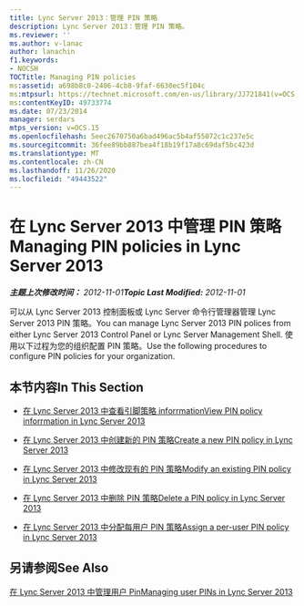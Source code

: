 ```yaml
---
title: Lync Server 2013：管理 PIN 策略
description: Lync Server 2013：管理 PIN 策略。
ms.reviewer: ''
ms.author: v-lanac
author: lanachin
f1.keywords:
- NOCSH
TOCTitle: Managing PIN policies
ms:assetid: a698b8c0-2406-4cb8-9faf-6630ec5f104c
ms:mtpsurl: https://technet.microsoft.com/en-us/library/JJ721841(v=OCS.15)
ms:contentKeyID: 49733774
ms.date: 07/23/2014
manager: serdars
mtps_version: v=OCS.15
ms.openlocfilehash: 5eec2670750a6bad496ac5b4af55072c1c237e5c
ms.sourcegitcommit: 36fee89bb887bea4f18b19f17a8c69daf5bc423d
ms.translationtype: MT
ms.contentlocale: zh-CN
ms.lasthandoff: 11/26/2020
ms.locfileid: "49443522"
---
```

# <a name="managing-pin-policies-in-lync-server-2013"></a><span data-ttu-id="40507-103">在 Lync Server 2013 中管理 PIN 策略</span><span class="sxs-lookup"><span data-stu-id="40507-103">Managing PIN policies in Lync Server 2013</span></span>

<div data-xmlns="http://www.w3.org/1999/xhtml">

<div class="topic" data-xmlns="http://www.w3.org/1999/xhtml" data-msxsl="urn:schemas-microsoft-com:xslt" data-cs="https://msdn.microsoft.com/">

<div data-asp="https://msdn2.microsoft.com/asp">



</div>

<div id="mainSection">

<div id="mainBody"><span data-ttu-id="40507-104">

<span> </span></span><span class="sxs-lookup"><span data-stu-id="40507-104">

<span> </span></span></span>

<span data-ttu-id="40507-105">_**主题上次修改时间：** 2012-11-01_</span><span class="sxs-lookup"><span data-stu-id="40507-105">_**Topic Last Modified:** 2012-11-01_</span></span>

<span data-ttu-id="40507-106">可以从 Lync Server 2013 控制面板或 Lync Server 命令行管理器管理 Lync Server 2013 PIN 策略。</span><span class="sxs-lookup"><span data-stu-id="40507-106">You can manage Lync Server 2013 PIN polices from either Lync Server 2013 Control Panel or Lync Server Management Shell.</span></span> <span data-ttu-id="40507-107">使用以下过程为您的组织配置 PIN 策略。</span><span class="sxs-lookup"><span data-stu-id="40507-107">Use the following procedures to configure PIN policies for your organization.</span></span>

<div>

## <a name="in-this-section"></a><span data-ttu-id="40507-108">本节内容</span><span class="sxs-lookup"><span data-stu-id="40507-108">In This Section</span></span>

  - [<span data-ttu-id="40507-109">在 Lync Server 2013 中查看引脚策略 inforrmation</span><span class="sxs-lookup"><span data-stu-id="40507-109">View PIN policy inforrmation in Lync Server 2013</span></span>](lync-server-2013-view-pin-policy-inforrmation.md)

  - [<span data-ttu-id="40507-110">在 Lync Server 2013 中创建新的 PIN 策略</span><span class="sxs-lookup"><span data-stu-id="40507-110">Create a new PIN policy in Lync Server 2013</span></span>](lync-server-2013-create-a-new-pin-policy.md)

  - [<span data-ttu-id="40507-111">在 Lync Server 2013 中修改现有的 PIN 策略</span><span class="sxs-lookup"><span data-stu-id="40507-111">Modify an existing PIN policy in Lync Server 2013</span></span>](lync-server-2013-modify-an-existing-pin-policy.md)

  - [<span data-ttu-id="40507-112">在 Lync Server 2013 中删除 PIN 策略</span><span class="sxs-lookup"><span data-stu-id="40507-112">Delete a PIN policy in Lync Server 2013</span></span>](lync-server-2013-delete-a-pin-policy.md)

  - [<span data-ttu-id="40507-113">在 Lync Server 2013 中分配每用户 PIN 策略</span><span class="sxs-lookup"><span data-stu-id="40507-113">Assign a per-user PIN policy in Lync Server 2013</span></span>](lync-server-2013-assign-a-per-user-pin-policy.md)

</div>

<div>

## <a name="see-also"></a><span data-ttu-id="40507-114">另请参阅</span><span class="sxs-lookup"><span data-stu-id="40507-114">See Also</span></span>


[<span data-ttu-id="40507-115">在 Lync Server 2013 中管理用户 Pin</span><span class="sxs-lookup"><span data-stu-id="40507-115">Managing user PINs in Lync Server 2013</span></span>](lync-server-2013-managing-user-pins.md)  
  

<span data-ttu-id="40507-116"></div>

</div>

<span> </span>

</div>

</div>

</span><span class="sxs-lookup"><span data-stu-id="40507-116"></div>

</div>

<span> </span>

</div>

</div>

</span></span></div>

